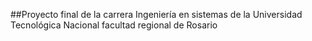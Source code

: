 ##Proyecto final de la carrera Ingeniería en sistemas de la Universidad Tecnológica Nacional facultad regional de Rosario
